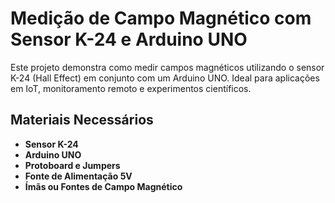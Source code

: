 # Medição de Campo Magnético com Sensor K-24 e Arduino UNO

Este projeto demonstra como medir campos magnéticos utilizando o sensor K-24 (Hall Effect) em conjunto com um Arduino UNO. Ideal para aplicações em IoT, monitoramento remoto e experimentos científicos.

## Materiais Necessários
- **Sensor K-24** 
- **Arduino UNO** 
- **Protoboard e Jumpers**  
- **Fonte de Alimentação 5V**  
- **Ímãs ou Fontes de Campo Magnético**  
